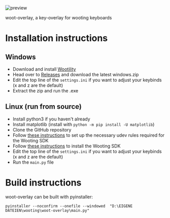 ![preview](https://github.com/user-attachments/assets/591dbcea-2d2b-4565-90c9-f95d7e648f08)

woot-overlay, a key-overlay for wooting keyboards
# Installation instructions
## Windows
- Download and install [Wootility](https://wooting.io/wootility)
- Head over to [Releases](https://github.com/Vlad-Kor/woot-overlay/releases/latest) and download the latest windows.zip
- Edit the top line of the `settings.ini` if you want to adjust your keybinds (x and z are the default)
- Extract the zip and run the .exe

## Linux (run from source)
- Install python3 if you haven't already
- Install matplotlib (install with `python -m pip install -U matplotlib`)
- Clone the GitHub repository
- Follow [these instructions](https://help.wooting.io/article/147-configuring-device-access-for-wootility-under-linux-udev-rules) to set up the necessary udev rules required for the Wooting SDK
- Follow [these instructions](https://github.com/WootingKb/wooting-analog-sdk) to install the Wooting SDK
- Edit the top line of the `settings.ini` if you want to adjust your keybinds (x and z are the default)
- Run the `main.py` file

# Build instructions
woot-overlay can be built with pyinstaller:
```
pyinstaller --noconfirm --onefile --windowed  "D:\EIGENE DATEIEN\wooting\woot-overlay\main.py"
```
